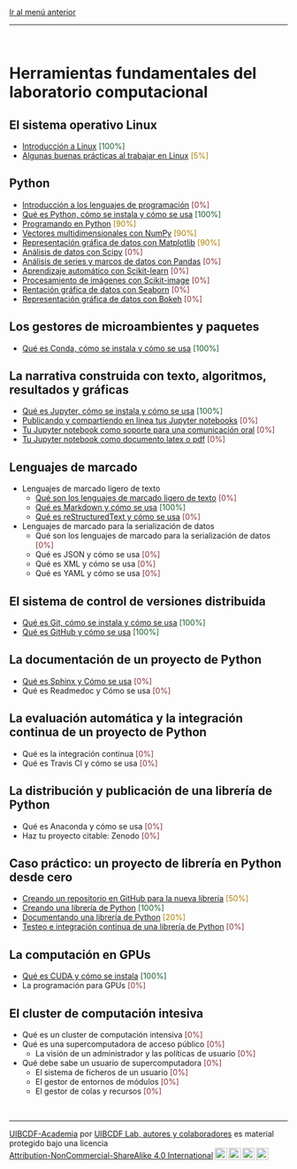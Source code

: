 <div style='text-align: left;'> <a href="../README.md#Herramientas-fundamentales-del-laboratorio-computacional">Ir al menú anterior</a> </div>

-----

<br />

# Herramientas fundamentales del laboratorio computacional

## El sistema operativo Linux

- [Introducción a Linux](Linux/Linux/Linux.md) <span style="color:#185927">[100%]</span>
- [Algunas buenas prácticas al trabajar en Linux](Linux/Buenas_practicas/Buenas_practicas.md) <span style="color:#aa7d00">[5%]</span>

## Python

- [Introducción a los lenguajes de programación](Python/Lenguajes/Lenguajes.md) <span style="color:#823138">[0%]</span>
- [Qué es Python, cómo se instala y cómo se usa](Python/Python/Python.md) <span style="color:#185927">[100%]</span>
- [Programando en Python](Python/Programando/Programando.ipynb) <span style="color:#aa7d00">[90%]</span>
- [Vectores multidimensionales con NumPy](Python//NumPy/NumPy.ipynb) <span style="color:#aa7d00">[90%]</span>
- [Representación gráfica de datos con Matplotlib](Python/Matplotlib/Matplotlib.ipynb) <span style="color:#aa7d00">[90%]</span>
- [Análisis de datos con Scipy](Python/Scipy/Scipy.ipynb) <span style="color:#823138">[0%]</span>
- [Análisis de series y marcos de datos con Pandas](Python/Pandas/Pandas.ipynb) <span style="color:#823138">[0%]</span>
- [Aprendizaje automático con Scikit-learn](Python/Scikit-learn/Scikit-learn.ipynb) <span style="color:#823138">[0%]</span>
- [Procesamiento de imágenes con Scikit-image](Python/Scikit-image/Scikit-image.ipynb) <span style="color:#823138">[0%]</span>
- [Rentación gráfica de datos con Seaborn](Python/Seaborn/Seaborn.ipynb) <span style="color:#823138">[0%]</span>
- [Representación gráfica de datos con Bokeh](Python/Bokeh/Bokeh.ipynb) <span style="color:#823138">[0%]</span>

## Los gestores de microambientes y paquetes

- [Qué es Conda, cómo se instala y cómo se usa](Gestores_ambientes/Conda/Conda.md) <span style="color:#185927">[100%]</span>

## La narrativa construida con texto, algoritmos, resultados y gráficas

- [Qué es Jupyter, cómo se instala y cómo se usa](Jupyter/Jupyter/Jupyter.md) <span style="color:#185927">[100%]</span>
- [Publicando y compartiendo en linea tus Jupyter notebooks](Jupyter/Servidores/Servidores.md) <span style="color:#823138">[0%]</span>
- [Tu Jupyter notebook como soporte para una comunicación oral](Jupyter/A_slides/A_slides.md) <span style="color:#823138">[0%]</span>
- [Tu Jupyter notebook como documento latex o pdf](Jupyter/A_documento/A_documento.md) <span style="color:#823138">[0%]</span>

## Lenguajes de marcado

- Lenguajes de marcado ligero de texto
   - [Qué son los lenguajes de marcado ligero de texto](Lenguajes_marcado/De_texto/Que_es/Que_es.md) <span style="color:#823138">[0%]</span>
   - [Qué es Markdown y cómo se usa](Lenguajes_marcado/De_texto/Markdown/Markdown.md) <span style="color:#185927">[100%]</span>
   - [Qué es reStructuredText y cómo se usa](Lenguajes_marcado/De_texto/reStructuredText/reStructuredText.md) <span style="color:#823138">[0%]</span>
- Lenguajes de marcado para la serialización de datos
   - Qué son los lenguajes de marcado para la serialización de datos <span style="color:#823138">[0%]</span>
   - Qué es JSON y cómo se usa <span style="color:#823138">[0%]</span>
   - Qué es XML y cómo se usa <span style="color:#823138">[0%]</span>
   - Qué es YAML y cómo se usa <span style="color:#823138">[0%]</span>

## El sistema de control de versiones distribuida

- [Qué es Git, cómo se instala y cómo se usa](Control_versiones/Git/Git.md) <span style="color:#185927">[100%]</span>
- [Qué es GitHub y cómo se usa](Control_versiones/GitHub/GitHub.md) <span style="color:#185927">[100%]</span>

## La documentación de un proyecto de Python

- [Qué es Sphinx y Cómo se usa](Herramientas_computacionales/Documentación/Sphinx/Sphinx.md) <span style="color:#823138">[0%]</span>
- Qué es Readmedoc y Cómo se usa <span style="color:#823138">[0%]</span>

## La evaluación automática y la integración continua de un proyecto de Python

- Qué es la integración continua <span style="color:#823138">[0%]</span>
- Qué es Travis CI y cómo se usa <span style="color:#823138">[0%]</span>

## La distribución y publicación de una librería de Python

- Qué es Anaconda y cómo se usa <span style="color:#823138">[0%]</span>
- Haz tu proyecto citable: Zenodo <span style="color:#823138">[0%]</span>

## Caso práctico: un proyecto de librería en Python desde cero

- [Creando un repositorio en GitHub para la nueva librería](Libreria/Repositorio/Repositorio.md) <span style="color:#aa7d00">[50%]</span>
- [Creando una librería de Python](Libreria/Implementando/Implementando.md) <span style="color:#185927">[100%]</span>
- [Documentando una librería de Python](Libreria/Documentando/Documentando.md) <span style="color:#aa7d00">[20%]</span>
- [Testeo e integración continua de una librería de Python](Libreria/Testeo/Testeo.md) <span style="color:#823138">[0%]</span>

## La computación en GPUs

- [Qué es CUDA y cómo se instala](GPU/CUDA/CUDA.md) <span style="color:#185927">[100%]</span>
- La programación para GPUs <span style="color:#823138">[0%]</span>

## El cluster de computación intesiva

- Qué es un cluster de computación intensiva <span style="color:#823138">[0%]</span>
- Qué es una supercomputadora de acceso público <span style="color:#823138">[0%]</span>
   - La visión de un administrador y las políticas de usuario <span style="color:#823138">[0%]</span>
- Qué debe sabe un usuario de supercomputadora <span style="color:#823138">[0%]</span>
   - El sistema de ficheros de un usuario <span style="color:#823138">[0%]</span>
   - El gestor de entornos de módulos <span style="color:#823138">[0%]</span>
   - El gestor de colas y recursos <span style="color:#823138">[0%]</span>

<br />

-------
<p xmlns:cc="http://creativecommons.org/ns#" xmlns:dct="http://purl.org/dc/terms/"><a property="dct:title" rel="cc:attributionURL" href="https://github.com/uibcdf/Academia">UIBCDF-Academia</a> por <a rel="cc:attributionURL dct:creator" property="cc:attributionName" href="https://github.com/uibcdf/Academia/graphs/contributors">UIBCDF Lab, autores y colaboradores</a> es material protegido bajo una licencia <a href="http://creativecommons.org/licenses/by-nc-sa/4.0/deed.es?ref=chooser-v1" target="_blank" rel="license noopener noreferrer" style="display:inline-block;">Attribution-NonCommercial-ShareAlike 4.0 International<img style="height:22px!important;margin-left:3px;vertical-align:text-bottom;" src="https://mirrors.creativecommons.org/presskit/icons/cc.svg?ref=chooser-v1"><img style="height:22px!important;margin-left:3px;vertical-align:text-bottom;" src="https://mirrors.creativecommons.org/presskit/icons/by.svg?ref=chooser-v1"><img style="height:22px!important;margin-left:3px;vertical-align:text-bottom;" src="https://mirrors.creativecommons.org/presskit/icons/nc.svg?ref=chooser-v1"><img style="height:22px!important;margin-left:3px;vertical-align:text-bottom;" src="https://mirrors.creativecommons.org/presskit/icons/sa.svg?ref=chooser-v1"></a></p>

